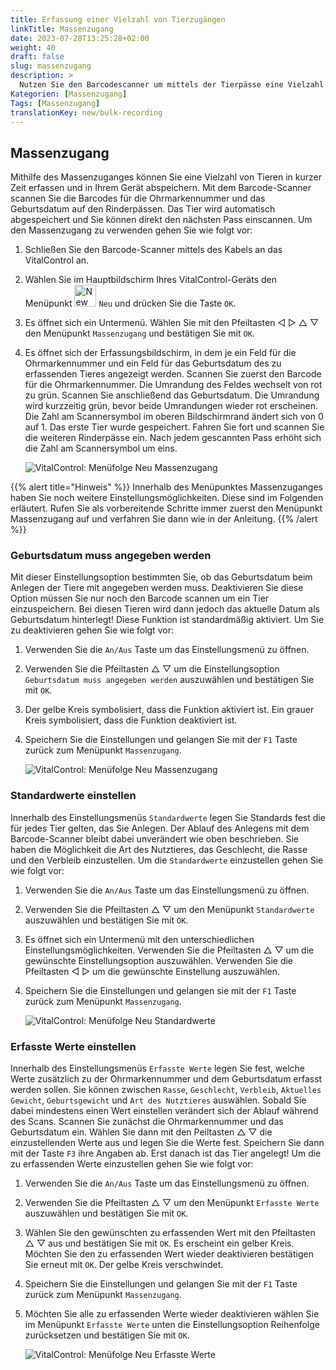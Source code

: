 ```yaml
---
title: Erfassung einer Vielzahl von Tierzugängen
linkTitle: Massenzugang
date: 2023-07-28T13:25:28+02:00
weight: 40
draft: false
slug: massenzugang
description: >
  Nutzen Sie den Barcodescanner um mittels der Tierpässe eine Vielzahl von zugekauften Tieren zu erfassen.
Kategorien: [Massenzugang]
Tags: [Massenzugang]
translationKey: new/bulk-recording
---
```

## Massenzugang

Mithilfe des Massenzuganges können Sie eine Vielzahl von Tieren in kurzer Zeit erfassen und in Ihrem Gerät abspeichern. Mit dem Barcode-Scanner scannen Sie die Barcodes für die Ohrmarkennummer und das Geburtsdatum auf den Rinderpässen. Das Tier wird automatisch abgespeichert und Sie können direkt den nächsten Pass einscannen. Um den Massenzugang zu verwenden gehen Sie wie folgt vor:

1. Schließen Sie den Barcode-Scanner mittels des Kabels an das VitalControl an.

2. Wählen Sie im Hauptbildschirm Ihres VitalControl-Geräts den Menüpunkt <img src="/icons/new-animal.svg" width="35" align="bottom" alt="New animal" /> `Neu` und drücken Sie die Taste `OK`.

3. Es öffnet sich ein Untermenü. Wählen Sie mit den Pfeiltasten ◁ ▷ △ ▽ den Menüpunkt `Massenzugang` und bestätigen Sie mit `OK`.

4. Es öffnet sich der Erfassungsbildschirm, in dem je ein Feld für die Ohrmarkennummer und ein Feld für das Geburtsdatum des zu erfassenden Tieres angezeigt werden. Scannen Sie zuerst den Barcode für die Ohrmarkennummer. Die Umrandung des Feldes wechselt von rot zu grün. Scannen Sie anschließend das Geburtsdatum. Die Umrandung wird kurzzeitig grün, bevor beide Umrandungen wieder rot erscheinen. Die Zahl am Scannersymbol im oberen Bildschirmrand ändert sich von 0 auf 1. Das erste Tier wurde gespeichert. Fahren Sie fort und scannen Sie die weiteren Rinderpässe ein. Nach jedem gescannten Pass erhöht sich die Zahl am Scannersymbol um eins.

   ![VitalControl: Menüfolge Neu Massenzugang](../bilder/massenzugang.png "Massenzugang nutzen")

{{% alert title="Hinweis" %}}
Innerhalb des Menüpunktes Massenzuganges haben Sie noch weitere Einstellungsmöglichkeiten. Diese sind im Folgenden erläutert. Rufen Sie als vorbereitende Schritte immer zuerst den Menüpunkt Massenzugang auf und verfahren Sie dann wie in der Anleitung.
{{% /alert %}}

### Geburtsdatum muss angegeben werden

Mit dieser Einstellungsoption bestimmten Sie, ob das Geburtsdatum beim Anlegen der Tiere mit angegeben werden muss. Deaktivieren Sie diese Option müssen Sie nur noch den Barcode scannen um ein Tier einzuspeichern. Bei diesen Tieren wird dann jedoch das aktuelle Datum als Geburtsdatum hinterlegt! Diese Funktion ist standardmäßig aktiviert. Um Sie zu deaktivieren gehen Sie wie folgt vor:

1. Verwenden Sie die `An/Aus` Taste um das Einstellungsmenü zu öffnen.

2. Verwenden Sie die Pfeiltasten △ ▽ um die Einstellungsoption `Geburtsdatum muss angegeben werden` auszuwählen und bestätigen Sie mit `OK`.

3. Der gelbe Kreis symbolisiert, dass die Funktion aktiviert ist. Ein grauer Kreis symbolisiert, dass die Funktion deaktiviert ist.

4. Speichern Sie die Einstellungen und gelangen Sie mit der `F1` Taste zurück zum Menüpunkt `Massenzugang`.

   ![VitalControl: Menüfolge Neu Massenzugang](../bilder/geburtsdatum.png "Geburtsdatum muss angegeben werden aktivieren bzw. deaktivieren")

### Standardwerte einstellen

Innerhalb des Einstellungsmenüs `Standardwerte` legen Sie Standards fest die für jedes Tier gelten, das Sie Anlegen. Der Ablauf des Anlegens mit dem Barcode-Scanner bleibt dabei unverändert wie oben beschrieben. Sie haben die Möglichkeit die Art des Nutztieres, das Geschlecht, die Rasse und den Verbleib einzustellen. Um die `Standardwerte` einzustellen gehen Sie wie folgt vor:

1. Verwenden Sie die `An/Aus` Taste um das Einstellungsmenü zu öffnen.

2. Verwenden Sie die Pfeiltasten △ ▽ um den Menüpunkt `Standardwerte` auszuwählen und bestätigen Sie mit `OK`.

3. Es öffnet sich ein Untermenü mit den unterschiedlichen Einstellungsmöglichkeiten. Verwenden Sie die Pfeiltasten △ ▽ um die gewünschte Einstellungsoption auszuwählen. Verwenden Sie die Pfeiltasten ◁ ▷ um die gewünschte Einstellung auszuwählen.

4. Speichern Sie die Einstellungen und gelangen sie mit der `F1` Taste zurück zum Menüpunkt `Massenzugang`.

   ![VitalControl: Menüfolge Neu Standardwerte](../bilder/standardwerte.png "Standardwerte einstellen")

### Erfasste Werte einstellen

Innerhalb des Einstellungsmenüs `Erfasste Werte` legen Sie fest, welche Werte zusätzlich zu der Ohrmarkennummer und dem Geburtsdatum erfasst werden sollen. Sie können zwischen `Rasse`, `Geschlecht`, `Verbleib`, `Aktuelles Gewicht`, `Geburtsgewicht` und `Art des Nutztieres` auswählen. Sobald Sie dabei mindestens einen Wert einstellen verändert sich der Ablauf während des Scans. Scannen Sie zunächst die Ohrmarkennummer und das Geburtsdatum ein. Wählen Sie dann mit den Peiltasten △ ▽ die einzustellenden Werte aus und legen Sie die Werte fest. Speichern Sie dann mit der Taste `F3` ihre Angaben ab. Erst danach ist das Tier angelegt! Um die zu erfassenden Werte einzustellen gehen Sie wie folgt vor:

1. Verwenden Sie die `An/Aus` Taste um das Einstellungsmenü zu öffnen.

2. Verwenden Sie die Pfeiltasten △ ▽ um den Menüpunkt `Erfasste Werte` auszuwählen und bestätigen Sie mit `OK`.

3. Wählen Sie den gewünschten zu erfassenden Wert mit den Pfeiltasten △ ▽ aus und bestätigen Sie mit `OK`. Es erscheint ein gelber Kreis. Möchten Sie den zu erfassenden Wert wieder deaktivieren bestätigen Sie erneut mit `OK`. Der gelbe Kreis verschwindet.

4. Speichern Sie die Einstellungen und gelangen Sie mit der `F1` Taste zurück zum Menüpunkt `Massenzugang`.

5. Möchten Sie alle zu erfassenden Werte wieder deaktivieren wählen Sie im Menüpunkt `Erfasste Werte` unten die Einstellungsoption Reihenfolge zurücksetzen und bestätigen Sie mit `OK`.

   ![VitalControl: Menüfolge Neu Erfasste Werte](../bilder/erfasstewerte.png "Erfasste Werte einstellen")
